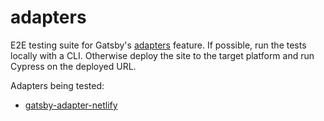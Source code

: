 # adapters

E2E testing suite for Gatsby's [adapters](http://www.gatsbyjs.com/docs/how-to/previews-deploys-hosting/adapters/) feature.
If possible, run the tests locally with a CLI. Otherwise deploy the site to the target platform and run Cypress on the deployed URL.

Adapters being tested:

- [gatsby-adapter-netlify](https://github.com/gatsbyjs/gatsby/tree/master/packages/gatsby-adapter-netlify)
